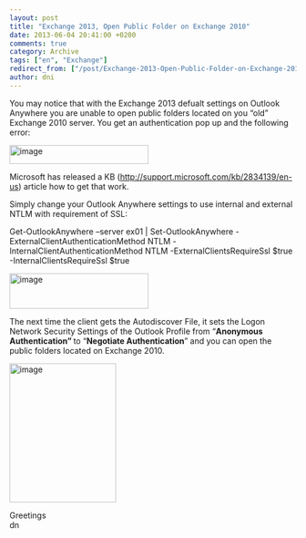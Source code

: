 ```yaml
---
layout: post
title: "Exchange 2013, Open Public Folder on Exchange 2010"
date: 2013-06-04 20:41:00 +0200
comments: true
category: Archive
tags: ["en", "Exchange"]
redirect_from: ["/post/Exchange-2013-Open-Public-Folder-on-Exchange-2010", "/post/exchange-2013-open-public-folder-on-exchange-2010"]
author: dni
---
```

<!-- more -->
<p>You may notice that with the Exchange 2013 defualt settings on Outlook Anywhere you are unable to open public folders located on you &ldquo;old&rdquo; Exchange 2010 server. You get an authentication pop up and the following error:</p>
<p><a href="/assets/archive/image_531.png"><img style="background-image: none; padding-top: 0px; padding-left: 0px; margin: 0px; display: inline; padding-right: 0px; border: 0px;" title="image" src="/assets/archive/image_thumb_529.png" alt="image" width="244" height="33" border="0" /></a></p>
<p>Microsoft has released a KB (<a href="http://support.microsoft.com/kb/2834139/en-us">http://support.microsoft.com/kb/2834139/en-us</a>) article how to get that work.</p>
<p>Simply change your Outlook Anywhere settings to use internal and external NTLM with requirement of SSL:</p>
<p>Get-OutlookAnywhere &ndash;server ex01 | Set-OutlookAnywhere -ExternalClientAuthenticationMethod NTLM -InternalClientAuthenticationMethod NTLM -ExternalClientsRequireSsl $true -InternalClientsRequireSsl $true</p>
<p><a href="/assets/archive/image_530.png"><img style="background-image: none; padding-top: 0px; padding-left: 0px; margin: 0px; display: inline; padding-right: 0px; border: 0px;" title="image" src="/assets/archive/image_thumb_528.png" alt="image" width="244" height="62" border="0" /></a></p>
<p>The next time the client gets the Autodiscover File, it sets the Logon Network Security Settings of the Outlook Profile from &ldquo;<strong>Anonymous Authentication&rdquo; </strong>to &ldquo;<strong>Negotiate Authentication</strong>&rdquo; and you can open the public folders located on Exchange 2010.</p>
<p><a href="/assets/archive/image_532.png"><img style="background-image: none; padding-top: 0px; padding-left: 0px; margin: 0px; display: inline; padding-right: 0px; border: 0px;" title="image" src="/assets/archive/image_thumb_530.png" alt="image" width="187" height="244" border="0" /></a></p>
<p>Greetings <br />dn</p>


